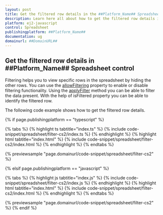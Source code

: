 ```yaml
---
layout: post
title: Get the filtered row details in the ##Platform_Name## Spreadsheet control | Syncfusion
description: Learn here all about how to get the filtered row details in Syncfusion ##Platform_Name## Spreadsheet control of Syncfusion Essential JS 2 and more.
platform: ej2-javascript
control: Spreadsheet
publishingplatform: ##Platform_Name##
documentation: ug
domainurl: ##DomainURL##
---
```


## Get the filtered row details in ##Platform_Name## Spreadsheet control

Filtering helps you to view specific rows in the spreadsheet by hiding the other rows. You can use the [allowFiltering](https://ej2.syncfusion.com/documentation/api/spreadsheet/#allowfiltering) property to enable or disable filtering functionality. Using the [applyFilter](https://ej2.syncfusion.com/documentation/api/spreadsheet/#applyfilter) method you can be able to filter the data present. With the help of isFiltered property you can be able to identify the filtered row.

The following code example shows how to get the filtered row details.

{% if page.publishingplatform == "typescript" %}

 {% tabs %}
{% highlight ts tabtitle="index.ts" %}
{% include code-snippet/spreadsheet/filter-cs2/index.ts %}
{% endhighlight %}
{% highlight html tabtitle="index.html" %}
{% include code-snippet/spreadsheet/filter-cs2/index.html %}
{% endhighlight %}
{% endtabs %}
        
{% previewsample "page.domainurl/code-snippet/spreadsheet/filter-cs2" %}

{% elsif page.publishingplatform == "javascript" %}

{% tabs %}
{% highlight js tabtitle="index.js" %}
{% include code-snippet/spreadsheet/filter-cs2/index.js %}
{% endhighlight %}
{% highlight html tabtitle="index.html" %}
{% include code-snippet/spreadsheet/filter-cs2/index.html %}
{% endhighlight %}
{% endtabs %}

{% previewsample "page.domainurl/code-snippet/spreadsheet/filter-cs2" %}
{% endif %}